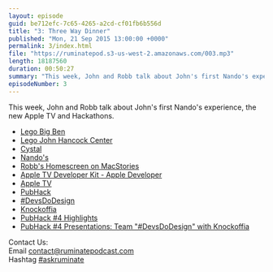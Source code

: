 ```yaml
---
layout: episode
guid: be712efc-7c65-4265-a2cd-cf01fb6b556d
title: "3: Three Way Dinner"
published: "Mon, 21 Sep 2015 13:00:00 +0000"
permalink: 3/index.html
file: "https://ruminatepod.s3-us-west-2.amazonaws.com/003.mp3"
length: 18187560
duration: 00:50:27
summary: "This week, John and Robb talk about John's first Nando's experience, the new Apple TV and Hackathons."
episodeNumber: 3
---
```


This week, John and Robb talk about John's first Nando's experience, the new Apple TV and Hackathons.

*   [Lego Big Ben](http://shop.lego.com/en-US/Big-Ben-21013)
*   [Lego John Hancock Center](http://www.amazon.com/LEGO-Architecture-Hancock-Center-21001/dp/B002IXQWSQ)
*   [Cystal](http://murphyapps.co/crystal/)
*   [Nando's](http://www.nandos.com/)
*   [Robb's Homescreen on MacStories](http://us8.campaign-archive2.com/?u=9f4b80a35728f7271fe3ea6ff&id=b90578fe0d)
*   [Apple TV Developer Kit - Apple Developer](https://developer.apple.com/tvos/developer-kit/)
*   [Apple TV](http://www.apple.com/uk/tv/)
*   [PubHack](http://www.pubhack.co.uk/)
*   [#DevsDoDesign](http://devsdodesign.com/)
*   [Knockoffia](http://knockoffia.devsdodesign.com/)
*   [PubHack #4 Highlights](https://www.youtube.com/watch?v=-brTnKnuf4A)
*   [PubHack #4 Presentations: Team "#DevsDoDesign" with Knockoffia](https://www.youtube.com/watch?v=Aq3U3hY-iiQ&feature=youtu.be)

Contact Us:  
Email contact@ruminatepodcast.com  
Hashtag [#askruminate](https://twitter.com/search?q=askruminate)
